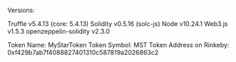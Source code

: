 Versions:

Truffle v5.4.13 (core: 5.4.13)
Solidity v0.5.16 (solc-js)
Node v10.24.1
Web3.js v1.5.3
openzeppelin-solidity v2.3.0

Token Name: MyStarToken
Token Symbol: MST
Token Address on Rinkeby: 0xf429b7ab7f4088827401310c587819a2026863c2